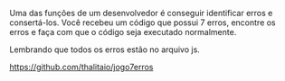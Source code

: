 Uma das funções de um desenvolvedor é conseguir identificar erros e consertá-los.
Você recebeu um código que possui 7 erros, encontre os erros e faça com que o código seja executado normalmente.

Lembrando que todos os erros estão no arquivo js.

https://github.com/thalitaio/jogo7erros
